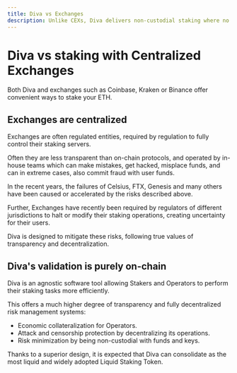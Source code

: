 ```yaml
---
title: Diva vs Exchanges
description: Unlike CEXs, Diva delivers non-custodial staking where no single entity has access to your funds or validator keys
---
```


# Diva vs staking with Centralized Exchanges

Both Diva and exchanges such as Coinbase, Kraken or Binance offer convenient ways to stake your ETH.

## Exchanges are centralized

Exchanges are often regulated entities, required by regulation to fully control their staking servers.

Often they are less transparent than on-chain protocols, and operated by in-house teams which can make mistakes, get hacked, misplace funds, and can in extreme cases, also commit fraud with user funds.

In the recent years, the failures of Celsius, FTX, Genesis and many others have been caused or accelerated by the risks described above.

Further, Exchanges have recently been required by regulators of different jurisdictions to halt or modify their staking operations, creating uncertainty for their users.

Diva is designed to mitigate these risks, following true values of transparency and decentralization.

## Diva's validation is purely on-chain

Diva is an agnostic software tool allowing Stakers and Operators to perform their staking tasks more efficiently.

This offers a much higher degree of transparency and fully decentralized risk management systems:

- Economic collateralization for Operators.
- Attack and censorship protection by decentralizing its operations.
- Risk minimization by being non-custodial with funds and keys.

Thanks to a superior design, it is expected that Diva can consolidate as the most liquid and widely adopted Liquid Staking Token.
